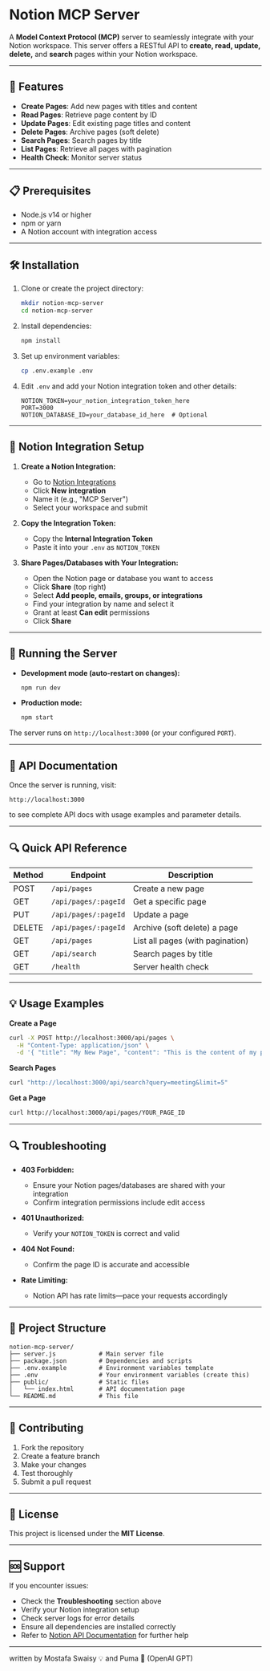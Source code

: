 # Notion MCP Server

A **Model Context Protocol (MCP)** server to seamlessly integrate with your Notion workspace.
This server offers a RESTful API to **create, read, update, delete,** and **search** pages within your Notion workspace.

---

## 🚀 Features

* **Create Pages**: Add new pages with titles and content
* **Read Pages**: Retrieve page content by ID
* **Update Pages**: Edit existing page titles and content
* **Delete Pages**: Archive pages (soft delete)
* **Search Pages**: Search pages by title
* **List Pages**: Retrieve all pages with pagination
* **Health Check**: Monitor server status

---

## 📋 Prerequisites

* Node.js v14 or higher
* npm or yarn
* A Notion account with integration access

---

## 🛠️ Installation

1. Clone or create the project directory:

   ```bash
   mkdir notion-mcp-server
   cd notion-mcp-server
   ```

2. Install dependencies:

   ```bash
   npm install
   ```

3. Set up environment variables:

   ```bash
   cp .env.example .env
   ```

4. Edit `.env` and add your Notion integration token and other details:

   ```
   NOTION_TOKEN=your_notion_integration_token_here
   PORT=3000
   NOTION_DATABASE_ID=your_database_id_here  # Optional
   ```

---

## 🔑 Notion Integration Setup

1. **Create a Notion Integration:**

   * Go to [Notion Integrations](https://www.notion.so/my-integrations)
   * Click **New integration**
   * Name it (e.g., "MCP Server")
   * Select your workspace and submit

2. **Copy the Integration Token:**

   * Copy the **Internal Integration Token**
   * Paste it into your `.env` as `NOTION_TOKEN`

3. **Share Pages/Databases with Your Integration:**

   * Open the Notion page or database you want to access
   * Click **Share** (top right)
   * Select **Add people, emails, groups, or integrations**
   * Find your integration by name and select it
   * Grant at least **Can edit** permissions
   * Click **Share**

---

## 🚀 Running the Server

* **Development mode (auto-restart on changes):**

  ```bash
  npm run dev
  ```

* **Production mode:**

  ```bash
  npm start
  ```

The server runs on `http://localhost:3000` (or your configured `PORT`).

---

## 📖 API Documentation

Once the server is running, visit:

```
http://localhost:3000
```

to see complete API docs with usage examples and parameter details.

---

## 🔍 Quick API Reference

| Method | Endpoint             | Description                      |
| ------ | -------------------- | -------------------------------- |
| POST   | `/api/pages`         | Create a new page                |
| GET    | `/api/pages/:pageId` | Get a specific page              |
| PUT    | `/api/pages/:pageId` | Update a page                    |
| DELETE | `/api/pages/:pageId` | Archive (soft delete) a page     |
| GET    | `/api/pages`         | List all pages (with pagination) |
| GET    | `/api/search`        | Search pages by title            |
| GET    | `/health`            | Server health check              |

---

## 💡 Usage Examples

**Create a Page**

```bash
curl -X POST http://localhost:3000/api/pages \
  -H "Content-Type: application/json" \
  -d '{ "title": "My New Page", "content": "This is the content of my page.\n\nThis is a second paragraph." }'
```

**Search Pages**

```bash
curl "http://localhost:3000/api/search?query=meeting&limit=5"
```

**Get a Page**

```bash
curl http://localhost:3000/api/pages/YOUR_PAGE_ID
```

---

## 🔍 Troubleshooting

* **403 Forbidden:**

  * Ensure your Notion pages/databases are shared with your integration
  * Confirm integration permissions include edit access

* **401 Unauthorized:**

  * Verify your `NOTION_TOKEN` is correct and valid

* **404 Not Found:**

  * Confirm the page ID is accurate and accessible

* **Rate Limiting:**

  * Notion API has rate limits—pace your requests accordingly

---

## 📝 Project Structure

```
notion-mcp-server/
├── server.js            # Main server file
├── package.json         # Dependencies and scripts
├── .env.example         # Environment variables template
├── .env                 # Your environment variables (create this)
├── public/              # Static files
│   └── index.html       # API documentation page
└── README.md            # This file
```

---

## 🤝 Contributing

1. Fork the repository
2. Create a feature branch
3. Make your changes
4. Test thoroughly
5. Submit a pull request

---

## 📜 License

This project is licensed under the **MIT License**.

---

## 🆘 Support

If you encounter issues:

* Check the **Troubleshooting** section above
* Verify your Notion integration setup
* Check server logs for error details
* Ensure all dependencies are installed correctly
* Refer to [Notion API Documentation](https://developers.notion.com/docs) for further help

---
written by Mostafa Swaisy 💡 and Puma 🤝 (OpenAI GPT)  

